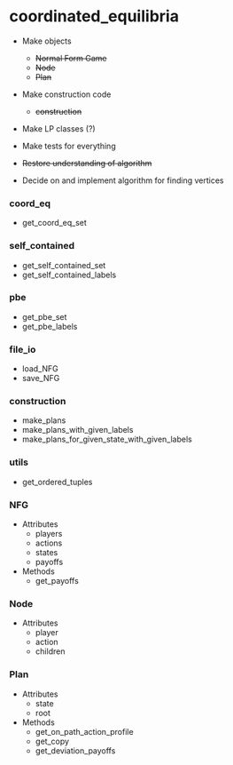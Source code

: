 # coordinated_equilibria

* Make objects
  * ~~Normal Form Game~~
  * ~~Node~~
  * ~~Plan~~

* Make construction code
  * ~~construction~~

* Make LP classes (?)

* Make tests for everything

* ~~Restore understanding of algorithm~~

* Decide on and implement algorithm for finding vertices



### coord_eq

* get_coord_eq_set



### self_contained

* get_self_contained_set
* get_self_contained_labels



### pbe

* get_pbe_set
* get_pbe_labels








### file_io

* load_NFG
* save_NFG



### construction

* make_plans
* make_plans_with_given_labels
* make_plans_for_given_state_with_given_labels


### utils

* get_ordered_tuples






### NFG

* Attributes
  * players
  * actions
  * states
  * payoffs
* Methods
  * get_payoffs


### Node

* Attributes
  * player
  * action
  * children


### Plan

* Attributes
  * state
  * root
* Methods
  * get_on_path_action_profile
  * get_copy
  * get_deviation_payoffs

